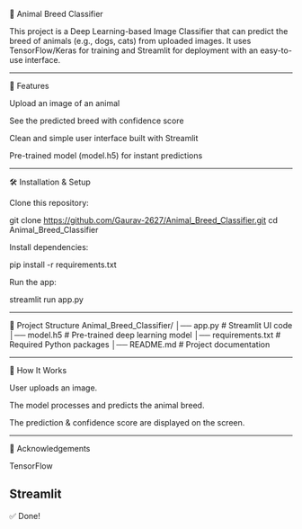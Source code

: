 🐾 Animal Breed Classifier

This project is a Deep Learning-based Image Classifier that can predict the breed of animals (e.g., dogs, cats) from uploaded images.
It uses TensorFlow/Keras for training and Streamlit for deployment with an easy-to-use interface.

-----------------------------------------------------------

🚀 Features

Upload an image of an animal

See the predicted breed with confidence score

Clean and simple user interface built with Streamlit

Pre-trained model (model.h5) for instant predictions

-----------------------------------------------------------

🛠️ Installation & Setup

Clone this repository:

git clone https://github.com/Gaurav-2627/Animal_Breed_Classifier.git
cd Animal_Breed_Classifier


Install dependencies:

pip install -r requirements.txt


Run the app:

streamlit run app.py

-----------------------------------------------------------

📂 Project Structure
Animal_Breed_Classifier/
│── app.py              # Streamlit UI code
│── model.h5            # Pre-trained deep learning model
│── requirements.txt    # Required Python packages
│── README.md           # Project documentation

-----------------------------------------------------------

🎯 How It Works

User uploads an image.

The model processes and predicts the animal breed.

The prediction & confidence score are displayed on the screen.

-----------------------------------------------------------

🙌 Acknowledgements

TensorFlow

Streamlit
-----------------------------------------------------------
✅ Done!